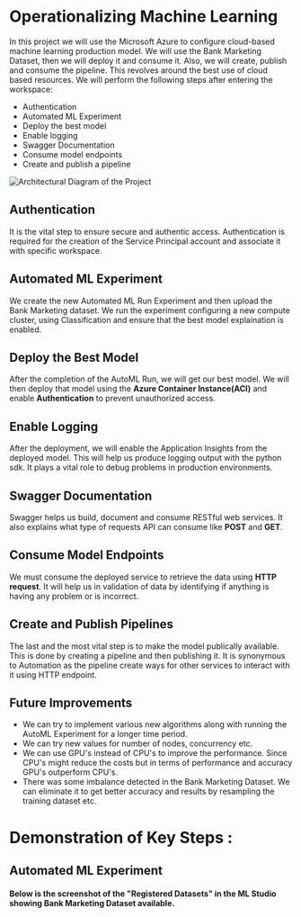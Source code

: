 # Operationalizing Machine Learning

In this project we will use the Microsoft Azure to configure cloud-based machine learning production model. We will use the Bank Marketing Dataset, then we will deploy it and consume it. Also, we will create, publish and consume the pipeline. This revolves around the best use of cloud based resources. We will perform the following steps after entering the workspace:
* Authentication
* Automated ML Experiment
* Deploy the best model
* Enable logging
* Swagger Documentation
* Consume model endpoints
* Create and publish a pipeline

![Architectural Diagram of the Project](https://user-images.githubusercontent.com/61888364/102027946-7d9d8f80-3dcd-11eb-9907-f68c64b5899a.png)

## Authentication
It is the vital step to ensure secure and authentic access. Authentication is required for the creation of the Service Principal account and associate it with specific workspace.

## Automated ML Experiment
We create the new Automated ML Run Experiment and then upload the Bank Marketing dataset. We run the experiment configuring a new compute cluster, using Classification and ensure that the best model explaination is enabled.

## Deploy the Best Model
After the completion of the AutoML Run, we will get our best model. We will then deploy that model using the **Azure Container Instance(ACI)** and enable **Authentication** to prevent unauthorized access.

## Enable Logging
After the deployment, we will enable the Application Insights from the deployed model. This will help us produce logging output with the python sdk. It plays a vital role to debug problems in production environments.

## Swagger Documentation
Swagger helps us build, document and consume RESTful web services. It also explains what type of requests API can consume like **POST** and **GET**.

## Consume Model Endpoints
We must consume the deployed service to retrieve the data using **HTTP request**. It will help us in validation of data by identifying if anything is having any problem or is incorrect.

## Create and Publish Pipelines
The last and the most vital step is to make the model publically available. This is done by creating a pipeline and then publishing it. It is synonymous to Automation as the pipeline create ways for other services to interact with it using HTTP endpoint.

## Future Improvements
* We can try to implement various new algorithms along with running the AutoML Experiment for a longer time period. 
* We can try new values for number of nodes, concurrency etc. 
* We can use GPU's instead of CPU's to improve the performance. Since CPU's might reduce the costs but in terms of performance and accuracy GPU's outperform CPU's.
* There was some imbalance detected in the Bank Marketing Dataset. We can eliminate it to get better accuracy and results by resampling the training dataset etc.

# Demonstration of Key Steps :
## Automated ML Experiment

#### Below is the screenshot of the "Registered Datasets" in the ML Studio showing Bank Marketing Dataset available.





